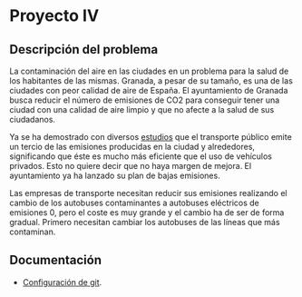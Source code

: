 # Proyecto IV

## Descripción del problema
La contaminación del aire en las ciudades en un problema para la salud de los habitantes de las mismas. Granada, a pesar de su tamaño, es una de las ciudades con peor calidad de aire de España. El ayuntamiento de Granada busca reducir el número de emisiones de CO2 para conseguir tener una ciudad con una calidad de aire limpio y que no afecte a la salud de sus ciudadanos. 

Ya se ha demostrado con diversos [estudios](https://ctagr.es/wp-content/uploads/Documentos/RedTransporte/estudio.pdf) que el transporte público emite un tercio de las emisiones producidas en la ciudad y alrededores, significando que éste es mucho más eficiente que el uso de vehículos privados. Esto no quiere decir que no haya margen de mejora. El ayuntamiento ya ha lanzado su plan de bajas emisiones.

Las empresas de transporte necesitan reducir sus emisiones realizando el cambio de los autobuses contaminantes a autobuses eléctricos de emisiones 0, pero el coste es muy grande y el cambio ha de ser de forma gradual. Primero necesitan cambiar los autobuses de las líneas que más contaminan.

## Documentación
- [Configuración de git](docs/configuracion-git.md).